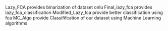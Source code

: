 Lazy_FCA provides binarization of dataset onlu
Final_lazy_fca provides lazy_fca_classification
Modified_Lazy_fca provide better classification using fca 
MC_Algo provide Classififcation of our dataset using Machine Learning algorithms 
